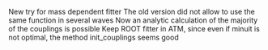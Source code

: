 New try for mass dependent fitter
The old version did not allow to use the same function in several waves
Now an analytic calculation of the majority of the couplings is possible
Keep ROOT fitter in ATM, since even if minuit is not optimal, the method init_couplings seems good
